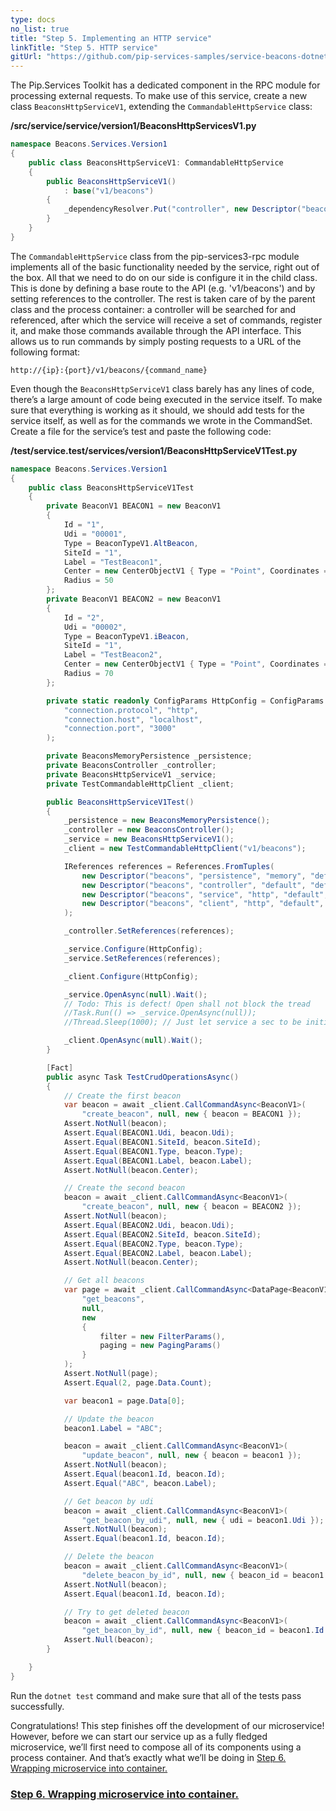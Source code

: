 ```yaml
---
type: docs
no_list: true
title: "Step 5. Implementing an HTTP service"
linkTitle: "Step 5. HTTP service" 
gitUrl: "https://github.com/pip-services-samples/service-beacons-dotnet"
---
```


The Pip.Services Toolkit has a dedicated component in the RPC module for processing external requests. To make use of this service, create a new class `BeaconsHttpServiceV1`, extending the `CommandableHttpService` class:

**/src/service/service/version1/BeaconsHttpServicesV1.py**

```cs
namespace Beacons.Services.Version1
{
    public class BeaconsHttpServiceV1: CommandableHttpService
    {
        public BeaconsHttpServiceV1()
            : base("v1/beacons")
        {
            _dependencyResolver.Put("controller", new Descriptor("beacons", "controller", "default", "*", "1.0"));
        }
    }
}
```

The `CommandableHttpService` class from the pip-services3-rpc module implements all of the basic functionality needed by the service, right out of the box. All that we need to do on our side is configure it in the child class. This is done by defining a base route to the API (e.g. 'v1/beacons') and by setting references to the controller. The rest is taken care of by the parent class and the process container: a controller will be searched for and referenced, after which the service will receive a set of commands, register it, and make those commands available through the API interface. This allows us to run commands by simply posting requests to a URL of the following format:

```
http://{ip}:{port}/v1/beacons/{command_name}
```

Even though the `BeaconsHttpServiceV1` class barely has any lines of code, there’s a large amount of code being executed in the service itself. To make sure that everything is working as it should, we should add tests for the service itself, as well as for the commands we wrote in the CommandSet. Create a file for the service’s test and paste the following code:

**/test/service.test/services/version1/BeaconsHttpServiceV1Test.py**

```cs
namespace Beacons.Services.Version1
{
    public class BeaconsHttpServiceV1Test
    {
        private BeaconV1 BEACON1 = new BeaconV1
        {
            Id = "1",
            Udi = "00001",
            Type = BeaconTypeV1.AltBeacon,
            SiteId = "1",
            Label = "TestBeacon1",
            Center = new CenterObjectV1 { Type = "Point", Coordinates = new double[] { 0, 0 } },
            Radius = 50
        };
        private BeaconV1 BEACON2 = new BeaconV1
        {
            Id = "2",
            Udi = "00002",
            Type = BeaconTypeV1.iBeacon,
            SiteId = "1",
            Label = "TestBeacon2",
            Center = new CenterObjectV1 { Type = "Point", Coordinates = new double[] { 2, 2 } },
            Radius = 70
        };

        private static readonly ConfigParams HttpConfig = ConfigParams.FromTuples(
            "connection.protocol", "http",
            "connection.host", "localhost",
            "connection.port", "3000"
        );

        private BeaconsMemoryPersistence _persistence;
        private BeaconsController _controller;
        private BeaconsHttpServiceV1 _service;
        private TestCommandableHttpClient _client;

        public BeaconsHttpServiceV1Test()
        {
            _persistence = new BeaconsMemoryPersistence();
            _controller = new BeaconsController();
            _service = new BeaconsHttpServiceV1();
            _client = new TestCommandableHttpClient("v1/beacons");

            IReferences references = References.FromTuples(
                new Descriptor("beacons", "persistence", "memory", "default", "1.0"), _persistence,
                new Descriptor("beacons", "controller", "default", "default", "1.0"), _controller,
                new Descriptor("beacons", "service", "http", "default", "1.0"), _service,
                new Descriptor("beacons", "client", "http", "default", "1.0"), _client
            );

            _controller.SetReferences(references);

            _service.Configure(HttpConfig);
            _service.SetReferences(references);

            _client.Configure(HttpConfig);

            _service.OpenAsync(null).Wait();
            // Todo: This is defect! Open shall not block the tread
            //Task.Run(() => _service.OpenAsync(null));
            //Thread.Sleep(1000); // Just let service a sec to be initialized

            _client.OpenAsync(null).Wait();
        }

        [Fact]
        public async Task TestCrudOperationsAsync()
        {
            // Create the first beacon
            var beacon = await _client.CallCommandAsync<BeaconV1>(
                "create_beacon", null, new { beacon = BEACON1 });
            Assert.NotNull(beacon);
            Assert.Equal(BEACON1.Udi, beacon.Udi);
            Assert.Equal(BEACON1.SiteId, beacon.SiteId);
            Assert.Equal(BEACON1.Type, beacon.Type);
            Assert.Equal(BEACON1.Label, beacon.Label);
            Assert.NotNull(beacon.Center);

            // Create the second beacon
            beacon = await _client.CallCommandAsync<BeaconV1>(
                "create_beacon", null, new { beacon = BEACON2 });
            Assert.NotNull(beacon);
            Assert.Equal(BEACON2.Udi, beacon.Udi);
            Assert.Equal(BEACON2.SiteId, beacon.SiteId);
            Assert.Equal(BEACON2.Type, beacon.Type);
            Assert.Equal(BEACON2.Label, beacon.Label);
            Assert.NotNull(beacon.Center);

            // Get all beacons
            var page = await _client.CallCommandAsync<DataPage<BeaconV1>>(
                "get_beacons",
                null,
                new
                {
                    filter = new FilterParams(),
                    paging = new PagingParams()
                }
            );
            Assert.NotNull(page);
            Assert.Equal(2, page.Data.Count);

            var beacon1 = page.Data[0];

            // Update the beacon
            beacon1.Label = "ABC";

            beacon = await _client.CallCommandAsync<BeaconV1>(
                "update_beacon", null, new { beacon = beacon1 });
            Assert.NotNull(beacon);
            Assert.Equal(beacon1.Id, beacon.Id);
            Assert.Equal("ABC", beacon.Label);

            // Get beacon by udi
            beacon = await _client.CallCommandAsync<BeaconV1>(
                "get_beacon_by_udi", null, new { udi = beacon1.Udi });
            Assert.NotNull(beacon);
            Assert.Equal(beacon1.Id, beacon.Id);

            // Delete the beacon
            beacon = await _client.CallCommandAsync<BeaconV1>(
                "delete_beacon_by_id", null, new { beacon_id = beacon1.Id });
            Assert.NotNull(beacon);
            Assert.Equal(beacon1.Id, beacon.Id);

            // Try to get deleted beacon
            beacon = await _client.CallCommandAsync<BeaconV1>(
                "get_beacon_by_id", null, new { beacon_id = beacon1.Id });
            Assert.Null(beacon);
        }

    }
}

```

Run the `dotnet test` command and make sure that all of the tests pass successfully.

Congratulations! This step finishes off the development of our microservice! However, before we can start our service up as a fully fledged microservice, we’ll first need to compose all of its components using a process container. And that’s exactly what we’ll be doing in [Step 6. Wrapping microservice into container.](../step6)


<span class="hide-title-link">

### [Step 6. Wrapping microservice into container.](../step6)

</span>
